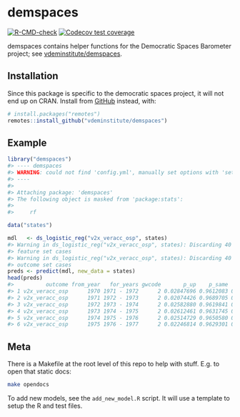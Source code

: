 
<!-- README.md is generated from README.Rmd. Please edit that file -->

# demspaces

<!-- badges: start -->

[![R-CMD-check](https://github.com/vdeminstitute/demspaces/actions/workflows/R-CMD-check.yaml/badge.svg)](https://github.com/vdeminstitute/demspaces/actions/workflows/R-CMD-check.yaml)
[![Codecov test
coverage](https://codecov.io/gh/vdeminstitute/demspaces/branch/main/graph/badge.svg)](https://app.codecov.io/gh/vdeminstitute/demspaces?branch=main)
<!-- badges: end -->

demspaces contains helper functions for the Democratic Spaces Barometer
project; see
[vdeminstitute/demspaces](https://github.com/vdeminstitute/demspaces).

## Installation

Since this package is specific to the democratic spaces project, it will
not end up on CRAN. Install from [GitHub](https://github.com/) instead,
with:

``` r
# install.packages("remotes")
remotes::install_github("vdeminstitute/demspaces")
```

## Example

``` r
library("demspaces")
#> ---- demspaces
#> WARNING: could not find 'config.yml', manually set options with 'set_options("path/to/config.yml")'
#> ----
#> 
#> Attaching package: 'demspaces'
#> The following object is masked from 'package:stats':
#> 
#>     rf

data("states")

mdl   <- ds_logistic_reg("v2x_veracc_osp", states)
#> Warning in ds_logistic_reg("v2x_veracc_osp", states): Discarding 40 incomplete
#> feature set cases
#> Warning in ds_logistic_reg("v2x_veracc_osp", states): Discarding 40 incomplete
#> outcome set cases
preds <- predict(mdl, new_data = states)
head(preds)
#>          outcome from_year   for_years gwcode       p_up    p_same     p_down
#> 1 v2x_veracc_osp      1970 1971 - 1972      2 0.02847696 0.9612083 0.01061705
#> 2 v2x_veracc_osp      1971 1972 - 1973      2 0.02074426 0.9689705 0.01050317
#> 3 v2x_veracc_osp      1972 1973 - 1974      2 0.02582880 0.9619841 0.01251021
#> 4 v2x_veracc_osp      1973 1974 - 1975      2 0.02612461 0.9631745 0.01098790
#> 5 v2x_veracc_osp      1974 1975 - 1976      2 0.02514729 0.9650580 0.01004742
#> 6 v2x_veracc_osp      1975 1976 - 1977      2 0.02246814 0.9629301 0.01493733
```

## Meta

There is a Makefile at the root level of this repo to help with stuff.
E.g. to open that static docs:

``` bash
make opendocs
```

To add new models, see the `add_new_model.R` script. It will use a
template to setup the R and test files.
